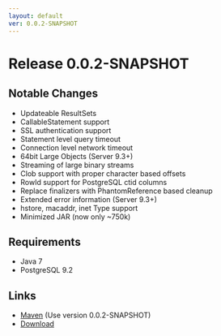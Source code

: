 ```yaml
---
layout: default
ver: 0.0.2-SNAPSHOT
---
```

# Release 0.0.2-SNAPSHOT

## Notable Changes
* Updateable ResultSets
* CallableStatement support
* SSL authentication support
* Statement level query timeout
* Connection level network timeout
* 64bit Large Objects (Server 9.3+)
* Streaming of large binary streams
* Clob support with proper character based offsets
* RowId support for PostgreSQL ctid columns
* Replace finalizers with PhantomReference based cleanup
* Extended error information (Server 9.3+)
* hstore, macaddr, inet Type support
* Minimized JAR (now only ~750k)

## Requirements
* Java 7
* PostgreSQL 9.2

## Links
* [Maven]({{site.baseurl}}/get.html) (Use version 0.0.2-SNAPSHOT)
* [Download]({{site.baseurl}}/snapshots/pgjdbc-ng-0.0.2-SNAPSHOT-complete.jar)
